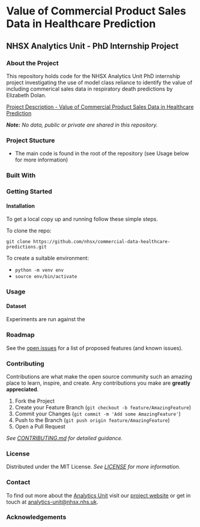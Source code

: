 # Value of Commercial Product Sales Data in Healthcare Prediction
## NHSX Analytics Unit - PhD Internship Project

### About the Project

This repository holds code for the NHSX Analytics Unit PhD internship project investigating the use of model class reliance to identify the value of including commerical sales data in respiratory death predictions by Elizabeth Dolan. <!-- state the work fits into your wider PhD thesis -->

[Project Description - Value of Commercial Product Sales Data in Healthcare Prediction](https://nhsx.github.io/nhsx-internship-projects/commercial-data-healthcare-predictions/)

_**Note:** No data, public or private are shared in this repository._

### Project Stucture

- The main code is found in the root of the repository (see Usage below for more information)
<!-- - The accompanying [report](./reports/report.pdf) is also available in the `reports` folder -->

### Built With

<!-- Include package dependendencies here -->
<!-- Include link to MCR code repo and eexplanation of use -->

### Getting Started

#### Installation

To get a local copy up and running follow these simple steps.

To clone the repo:

`git clone https://github.com/nhsx/commercial-data-healthcare-predictions.git`

To create a suitable environment:
- ```python -m venv env```
- `source env/bin/activate`
<!-- - `pip install -r requirements.txt` --> 

### Usage

<!-- explanation of how to use code -->

#### Dataset

Experiments are run against the <!-- data set description --> 

### Roadmap

See the [open issues](https://github.com/nhsx/commercial-data-healthcare-predictions/issues) for a list of proposed features (and known issues).

### Contributing

Contributions are what make the open source community such an amazing place to learn, inspire, and create. Any contributions you make are **greatly appreciated**.

1. Fork the Project
2. Create your Feature Branch (`git checkout -b feature/AmazingFeature`)
3. Commit your Changes (`git commit -m 'Add some AmazingFeature'`)
4. Push to the Branch (`git push origin feature/AmazingFeature`)
5. Open a Pull Request

_See [CONTRIBUTING.md](./CONTRIBUTING.md) for detailed guidance._

### License

Distributed under the MIT License. _See [LICENSE](./LICENSE) for more information._

### Contact

To find out more about the [Analytics Unit](https://www.nhsx.nhs.uk/key-tools-and-info/nhsx-analytics-unit/) visit our [project website](https://nhsx.github.io/AnalyticsUnit/projects.html) or get in touch at [analytics-unit@nhsx.nhs.uk](mailto:analytics-unit@nhsx.nhs.uk).

<!-- feel free to add other contacts here -->

### Acknowledgements

<!-- please acknowldege the data team here and the wider project -->
